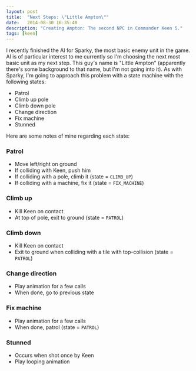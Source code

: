 ```yaml
---
layout: post
title:  "Next Steps: \"Little Ampton\""
date:   2014-08-30 16:35:48
description: "Creating Ampton: The second NPC in Commander Keen 5."
tags: [keen]
---
```

I recently finished the AI for Sparky, the most basic enemy unit in the game. AI is of particular interest to me currently so I'm choosing the next most basic unit as my next step. This guy's name is "Little Ampton" (apparently there's some background to that name, but I'm not going into it). As with Sparky, I'm going to approach this problem with a state machine with the following states:

- Patrol
- Climb up pole
- Climb down pole
- Change direction
- Fix machine
- Stunned

Here are some notes of mine regarding each state:

### Patrol

- Move left/right on ground
- If colliding with Keen, push him
- If colliding with a pole, climb it (state = `CLIMB_UP`)
- If colliding with a machine, fix it (state = `FIX_MACHINE`)

### Climb up

- Kill Keen on contact
- At top of pole, exit to ground (state = `PATROL`)

### Climb down

- Kill Keen on contact
- Exit to ground when colliding with a tile with top-collision (state = `PATROL`)

### Change direction

- Play animation for a few calls
- When done, go to previous state

### Fix machine

- Play animation for a few calls
- When done, patrol (state = `PATROL`)

### Stunned

- Occurs when shot once by Keen
- Play looping animation
